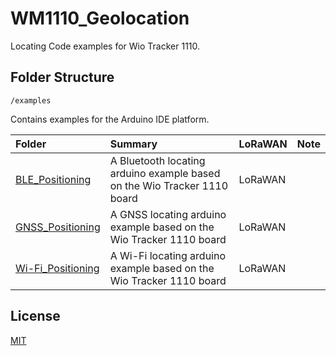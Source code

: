 # WM1110_Geolocation

Locating Code examples for Wio Tracker 1110.

## Folder Structure

`/examples`

Contains examples for the Arduino IDE platform.

|Folder|Summary|LoRaWAN|Note|
|:--|:--|:--|:--|
|[BLE_Positioning](/examples/BLE_Positioning)|A Bluetooth locating arduino example based on the Wio Tracker 1110 board|LoRaWAN||
|[GNSS_Positioning](/examples/GNSS_Positioning)|A GNSS locating arduino example based on the Wio Tracker 1110 board|LoRaWAN||
|[Wi-Fi_Positioning](/examples/Wi-Fi_Positioning)|A Wi-Fi locating arduino example based on the Wio Tracker 1110 board|LoRaWAN||

## License

[MIT](LICENSE)
